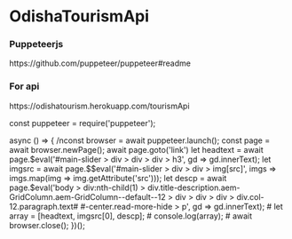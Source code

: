 # OdishaTourismApi

<h3><b>Puppeteerjs</b></h3>
https://github.com/puppeteer/puppeteer#readme

<h3><b>For api</b></h3>
https://odishatourism.herokuapp.com/tourismApi

const puppeteer = require('puppeteer');

<p>async () => {
    /nconst browser = await puppeteer.launch();
    const page = await browser.newPage();
    await page.goto('link')
  let headtext = await page.$eval('#main-slider > div > div > div > h3', gd => gd.innerText);
   let imgsrc = await page.$$eval('#main-slider > div > div > img[src]', imgs => imgs.map(img => img.getAttribute('src')));
   let descp = await page.$eval('body > div:nth-child(1) > div.title-description.aem-GridColumn.aem-GridColumn--default--12 > div > div > div > div.col-12.paragraph.text# #-center.read-more-hide > p', gd => gd.innerText);
	# let array = [headtext, imgsrc[0], descp];
	 # console.log(array);
	 # await browser.close();
})();</p>
